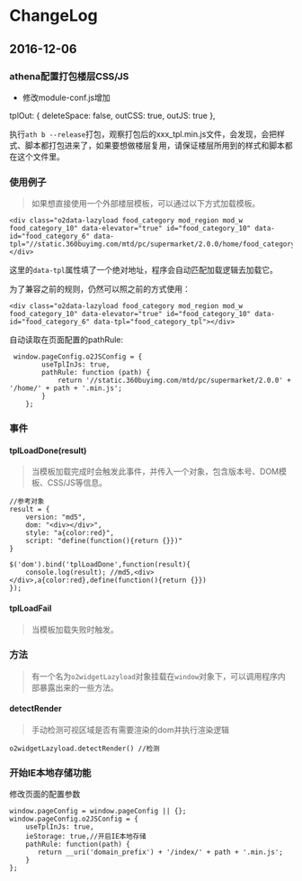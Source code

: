 # ChangeLog

## 2016-12-06

### athena配置打包楼层CSS/JS

- 修改module-conf.js增加

 tplOut: {
    deleteSpace: false,
    outCSS: true,
    outJS: true
},

执行`ath b --release`打包，观察打包后的xxx_tpl.min.js文件，会发现，会把样式、脚本都打包进来了，如果要想做楼层复用，请保证楼层所用到的样式和脚本都在这个文件里。


### 使用例子

> 如果想直接使用一个外部楼层模板，可以通过以下方式加载模板。

```
<div class="o2data-lazyload food_category mod_region mod_w food_category_10" data-elevator="true" id="food_category_10" data-id="food_category_6" data-tpl="//static.360buyimg.com/mtd/pc/supermarket/2.0.0/home/food_category_tpl.min.js"></div>
```

这里的`data-tpl`属性填了一个绝对地址，程序会自动匹配加载逻辑去加载它。

为了兼容之前的规则，仍然可以照之前的方式使用：

```
<div class="o2data-lazyload food_category mod_region mod_w food_category_10" data-elevator="true" id="food_category_10" data-id="food_category_6" data-tpl="food_category_tpl"></div>
```

自动读取在页面配置的pathRule:

```
 window.pageConfig.o2JSConfig = {
        useTplInJs: true,
        pathRule: function (path) {
            return '//static.360buyimg.com/mtd/pc/supermarket/2.0.0' + '/home/' + path + '.min.js';
        }
    };
```


### 事件

#### tplLoadDone(result)
> 当模板加载完成时会触发此事件，并传入一个对象，包含版本号、DOM模板、CSS/JS等信息。

```
//参考对象
result = {
    version: "md5",
    dom: "<div></div>",
    style: "a{color:red}",
    script: "define(function(){return {}})"
}

$('dom').bind('tplLoadDone',function(result){
    console.log(result); //md5,<div></div>,a{color:red},define(function(){return {}})
});

```

#### tplLoadFail
> 当模板加载失败时触发。


### 方法

> 有一个名为`o2widgetLazyload`对象挂载在`window`对象下，可以调用程序内部暴露出来的一些方法。

#### detectRender

> 手动检测可视区域是否有需要渲染的dom并执行渲染逻辑

```
o2widgetLazyload.detectRender() //检测

```


### 开始IE本地存储功能

修改页面的配置参数

```
window.pageConfig = window.pageConfig || {};
window.pageConfig.o2JSConfig = {
    useTplInJs: true,
    ieStorage: true,//开启IE本地存储
    pathRule: function(path) {
       return __uri('domain_prefix') + '/index/' + path + '.min.js';
    }
};

```



